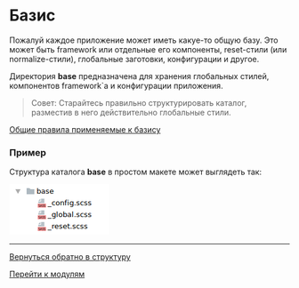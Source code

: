 # Базис

Пожалуй каждое приложение может иметь какуе-то общую базу. 
Это может быть framework или отдельные его компоненты,
reset-стили (или normalize-стили), глобальные заготовки,
конфигурации и другое.

Директория **base** предназначена для хранения глобальных стилей, 
компонентов framework`а и конфигурации приложения.

>Совет: Старайтесь правильно структурировать каталог, разместив
в него действительно глобальные стили.

[Общие правила применяемые к базису](./total-rules.md#base)


### Пример

Структура каталога **base** в простом макете может выглядеть так:

![Base example](../_images/example_base.png)


--------

[Вернуться обратно в структуру](./structure.md)

[Перейти к модулям](./upCss-modules.md)
